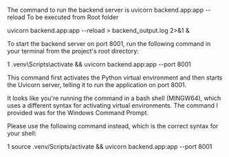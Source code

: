 
The command to run the backend server is
  uvicorn backend.app:app --reload
  To be executed from Root folder
  
  uvicorn backend.app:app --reload > backend_output.log 2>&1 &


  To start the backend server on port 8001, run
  the following command in your terminal from
  the project's root directory:



   1 .venv\Scripts\activate && uvicorn backend.app:app --port 8001



  This command first activates the Python
  virtual environment and then starts the
  Uvicorn server, telling it to run the
  application on port 8001.

  It looks like you're running the command in a
  bash shell (MINGW64), which uses a different
  syntax for activating virtual environments.
  The command I provided was for the Windows
  Command Prompt.

  Please use the following command instead,
  which is the correct syntax for your shell:



   1 source .venv/Scripts/activate && uvicorn backend.app:app --port 8001